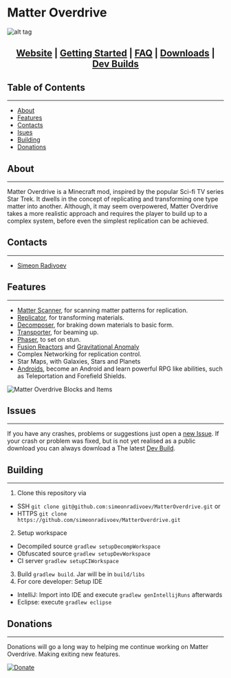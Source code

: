 # Matter Overdrive
![alt tag](https://raw.githubusercontent.com/simeonradivoev/MatterOverdrive/master/MatterOverdriveLogo.png)

<h2 align="center">
<a href='http://simeon.co.vu/Mods/MatterOverdrive/'>Website</a> | 
<a href='http://simeon.co.vu/Mods/MatterOverdrive/category/gettingstarted/'>Getting Started</a> |
<a href='http://simeon.co.vu/Mods/MatterOverdrive/category/faq/'>FAQ</a> | 
<a href='http://simeon.co.vu/Mods/MatterOverdrive/download_category/downloads/'>Downloads</a> | 
<a href='http://simeon.co.vu/Mods/MatterOverdrive/builds/'>Dev Builds</a>
</h2>

## Table of Contents
----------------------------------------
* [About](#about)
* [Features](#features)
* [Contacts](#contacts)
* [Isues](#issues)
* [Building](#building)
* [Donations](#donations)

## About
----------------------------------------

Matter Overdrive is a Minecraft mod, inspired by the popular Sci-fi TV series Star Trek. It dwells in the concept of replicating and transforming one type matter into another.
Although, it may seem overpowered, Matter Overdrive takes a more realistic approach and requires the player to build up to a complex system, before even the simplest replication can be achieved.

## Contacts
----------------------------------------
* [Simeon Radivoev](simeonradivoev@gmail.com)

## Features
----------------------------------------

* [Matter Scanner](http://simeon.co.vu/Mods/MatterOverdrive/items/matter_scanner/), for scanning matter patterns for replication.
* [Replicator](http://simeon.co.vu/Mods/MatterOverdrive/items/replicator/), for transforming materials.
* [Decomposer](http://simeon.co.vu/Mods/MatterOverdrive/items/decomposer/), for braking down materials to basic form.
* [Transporter](http://simeon.co.vu/Mods/MatterOverdrive/items/transporter/), for beaming up.
* [Phaser](http://simeon.co.vu/Mods/MatterOverdrive/items/phaser/), to set on stun.
* [Fusion Reactors](http://simeon.co.vu/Mods/MatterOverdrive/fusion-reactor/) and [Gravitational Anomaly](http://simeon.co.vu/Mods/MatterOverdrive/items/gravitational_anomaly/)
* Complex Networking for replication control.
* Star Maps, with Galaxies, Stars and Planets
* [Androids](http://simeon.co.vu/Mods/MatterOverdrive/android-guide/), become an Android and learn powerful RPG like abilities, such as Teleportation and Forefield Shields.


![Matter Overdrive Blocks and Items](http://simeon.co.vu/Mods/MatterOverdrive/wp-content/uploads/2015/05/main_screenshot.png)

## Issues
---------------------------------------
If you have any crashes, problems or suggestions just open a [new Issue](https://github.com/simeonradivoev/MatterOverdrive/issues/new).
If your crash or problem was fixed, but is not yet realised as a public download you can always download a The latest [Dev Build](http://simeon.co.vu/Mods/MatterOverdrive/builds/).

## Building
---------------------------------------
1. Clone this repository via 
  - SSH `git clone git@github.com:simeonradivoev/MatterOverdrive.git` or 
  - HTTPS `git clone https://github.com/simeonradivoev/MatterOverdrive.git`
2. Setup workspace 
  - Decompiled source `gradlew setupDecompWorkspace`
  - Obfuscated source `gradlew setupDevWorkspace`
  - CI server `gradlew setupCIWorkspace`
3. Build `gradlew build`. Jar will be in `build/libs`
4. For core developer: Setup IDE
  - IntelliJ: Import into IDE and execute `gradlew genIntellijRuns` afterwards
  - Eclipse: execute `gradlew eclipse`

## Donations
---------------------------------------
Donations will go a long way to helping me continue working on Matter Overdrive. Making exiting new features.

[![Donate](http://simeon.co.vu/Mods/MatterOverdrive/wp-content/uploads/2015/06/paypal1.png)](https://www.paypal.com/cgi-bin/webscr?cmd=_s-xclick&hosted_button_id=KGKJSVXZQXWXS)
